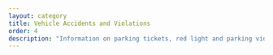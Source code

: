 ```yaml
---
layout: category
title: Vehicle Accidents and Violations
order: 4
description: "Information on parking tickets, red light and parking violations"
---
```


